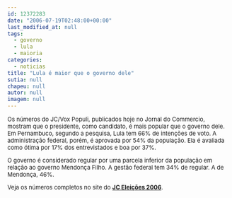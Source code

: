 ```yaml
---
id: 12372283
date: "2006-07-19T02:48:00+00:00"
last_modified_at: null
tags:
  - governo
  - lula
  - maioria
categories:
  - noticias
title: "Lula é maior que o governo dele"
sutia: null
chapeu: null
autor: null
imagem: null
---
```

<p><FONT size=2></p>
<p><P>Os números do JC/Vox Populi, publicados hoje no Jornal do Commercio, mostram que o presidente, como candidato, é mais popular que o governo dele. Em Pernambuco, segundo a pesquisa, Lula tem 66% de intenções de voto. A administração federal, porém, é aprovada por 54% da população. Ela é avaliada como ótima por 17% dos entrevistados e boa por 37%.</P></p>
<p><P>O governo é considerado regular por uma parcela inferior da população em relação ao governo Mendonça Filho. A gestão federal tem 34% de regular. A de Mendonça, 46%.</P></p>
<p><P>Veja os números completos no site do <B><A href=\"https://jc3.uol.com.br/especiais/eleicoes2006/\" target=_blank>JC Eleições 2006</A></B>.</P></FONT> </p>
